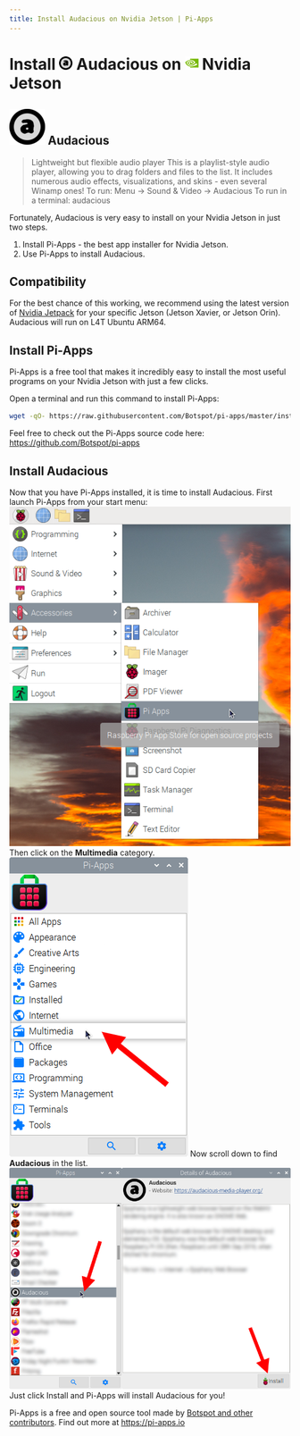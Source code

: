 ```yaml
---
title: Install Audacious on Nvidia Jetson | Pi-Apps
---
```

<div class="simple-install-content content">

# Install <img src="/img/app-icons/Audacious/icon-64.png" height=24> Audacious on <img src=/img/other-icons/nvidia-icon.svg height=24> Nvidia Jetson

## <img src="/img/app-icons/Audacious/icon-64.png"> Audacious
> Lightweight but flexible audio player
> This is a playlist-style audio player, allowing you to drag folders and files to the list. It includes numerous audio effects, visualizations, and skins - even several Winamp ones!
> To run: Menu -> Sound & Video -> Audacious
> To run in a terminal: audacious

Fortunately, Audacious is very easy to install on your Nvidia Jetson in just two steps.
1. Install Pi-Apps - the best app installer for Nvidia Jetson.
2. Use Pi-Apps to install Audacious.
</div>
<div class="simple-install-content content">

## Compatibility
For the best chance of this working, we recommend using the latest version of [Nvidia Jetpack](https://developer.nvidia.com/embedded/jetpack-archive) for your specific Jetson (Jetson Xavier, or Jetson Orin).
Audacious will run on L4T Ubuntu ARM64.
</div>
<div class="simple-install-content content">

## Install Pi-Apps

Pi-Apps is a free tool that makes it incredibly easy to install the most useful programs on your Nvidia Jetson with just a few clicks.

Open a terminal and run this command to install Pi-Apps:
```bash
wget -qO- https://raw.githubusercontent.com/Botspot/pi-apps/master/install | bash
```
Feel free to check out the Pi-Apps source code here: https://github.com/Botspot/pi-apps
</div>
<div class="simple-install-content content">

## Install Audacious

Now that you have Pi-Apps installed, it is time to install Audacious.
First launch Pi-Apps from your start menu:
<img src="/img/start-menu.png">
Then click on the <b>Multimedia</b> category.
<img src="/img/category-selections/Multimedia.png">
Now scroll down to find <b>Audacious</b> in the list.
<img src="/img/app-icons/Audacious/app-selection.png">
Just click Install and Pi-Apps will install Audacious for you!
</div>
<div class="simple-install-content content">

Pi-Apps is a free and open source tool made by [Botspot and other contributors](/about/#contributors). Find out more at https://pi-apps.io
</div>
